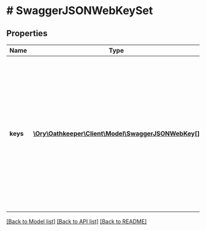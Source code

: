 # # SwaggerJSONWebKeySet

## Properties

Name | Type | Description | Notes
------------ | ------------- | ------------- | -------------
**keys** | [**\Ory\Oathkeeper\Client\Model\SwaggerJSONWebKey[]**](SwaggerJSONWebKey.md) | The value of the \&quot;keys\&quot; parameter is an array of JWK values.  By default, the order of the JWK values within the array does not imply an order of preference among them, although applications of JWK Sets can choose to assign a meaning to the order for their purposes, if desired. | [optional]

[[Back to Model list]](../../README.md#models) [[Back to API list]](../../README.md#endpoints) [[Back to README]](../../README.md)
